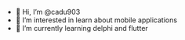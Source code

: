 - 👋 Hi, I’m @cadu903
- 👀 I’m interested in learn about mobile applications
- 🌱 I’m currently learning delphi and flutter
